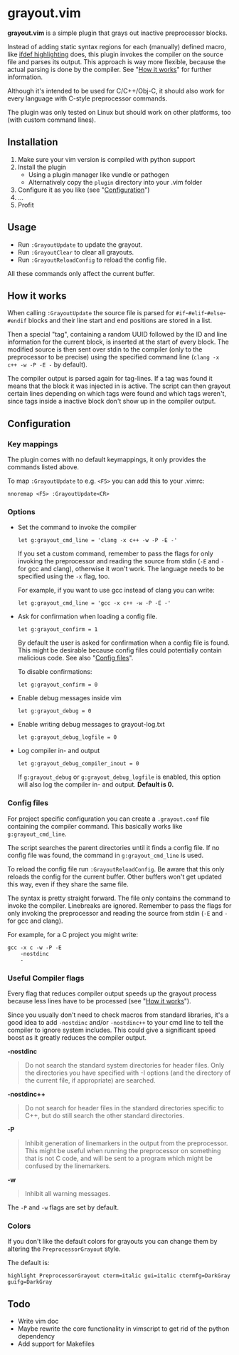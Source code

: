 # grayout.vim

**grayout.vim** is a simple plugin that grays out inactive preprocessor blocks.

Instead of adding static syntax regions for each (manually) defined macro, like [ifdef highlighting](http://www.vim.org/scripts/script.php?script_id=7) does, this plugin invokes the compiler on the source file and parses its output. This approach is way more flexible, because the actual parsing is done by the compiler. See "[How it works](#how-it-works)" for further information.

Although it's intended to be used for C/C++/Obj-C, it should also work for every language with C-style preprocessor commands.

The plugin was only tested on Linux but should work on other platforms, too (with custom command lines).

## Installation

1. Make sure your vim version is compiled with python support
2. Install the plugin
    * Using a plugin manager like vundle or pathogen
    * Alternatively copy the `plugin` directory into your .vim folder
3. Configure it as you like (see "[Configuration](#configuration)")
4. ...
5. Profit


## Usage

* Run `:GrayoutUpdate` to update the grayout.
* Run `:GrayoutClear` to clear all grayouts.
* Run `:GrayoutReloadConfig` to reload the config file.

All these commands only affect the current buffer.

## How it works

When calling `:GrayoutUpdate` the source file is parsed for `#if`-`#elif`-`#else`-`#endif` blocks and their line start and end positions are stored in a list.

Then a special "tag", containing a random UUID followed by the ID and line information for the current block, is inserted at the start of every block. The modified source is then sent over stdin to the compiler (only to the preprocessor to be precise) using the specified command line (`clang -x c++ -w -P -E -` by default).

The compiler output is parsed again for tag-lines. If a tag was found it means that the block it was injected in is active. The script can then grayout certain lines depending on which tags were found and which tags weren't, since tags inside a inactive block don't show up in the compiler output.


## Configuration

### Key mappings

The plugin comes with no default keymappings, it only provides the commands listed above.

To map `:GrayoutUpdate` to e.g. `<F5>` you can add this to your .vimrc:
```vim
nnoremap <F5> :GrayoutUpdate<CR>
```

### Options

* Set the command to invoke the compiler
    ```vim
    let g:grayout_cmd_line = 'clang -x c++ -w -P -E -'
    ```

    If you set a custom command, remember to pass the flags for only invoking the preprocessor and reading the source from stdin (`-E` and `-` for gcc and clang), otherwise it won't work. The language needs to be specified using the `-x` flag, too.

    For example, if you want to use gcc instead of clang you can write:
    ```vim
    let g:grayout_cmd_line = 'gcc -x c++ -w -P -E -'
    ```

* Ask for confirmation when loading a config file.
    ```vim
    let g:grayout_confirm = 1
    ```
    By default the user is asked for confirmation when a config file is found. This might be desirable because config files could potentially contain malicious code. See also "[Config files](#config-files)".

    To disable confirmations:
    ```vim
    let g:grayout_confirm = 0
    ```

* Enable debug messages inside vim
    ```vim
    let g:grayout_debug = 0
    ```

* Enable writing debug messages to grayout-log.txt
    ```vim
    let g:grayout_debug_logfile = 0
    ```

* Log compiler in- and output
    ```vim
    let g:grayout_debug_compiler_inout = 0
    ```
    If `g:grayout_debug` or `g:grayout_debug_logfile` is enabled, this option will also log the compiler in- and output. **Default is 0.**


### Config files

For project specific configuration you can create a `.grayout.conf` file containing the compiler command. This basically works like `g:grayout_cmd_line`.

The script searches the parent directories until it finds a config file. If no config file was found, the command in `g:grayout_cmd_line` is used.

To reload the config file run `:GrayoutReloadConfig`. Be aware that this only reloads the config for the current buffer. Other buffers won't get updated this way, even if they share the same file.

The syntax is pretty straight forward. The file only contains the command to invoke the compiler. Linebreaks are ignored.
Remember to pass the flags for only invoking the preprocessor and reading the source from stdin (`-E` and `-` for gcc and clang).

For example, for a C project you might write:
```
gcc -x c -w -P -E
    -nostdinc
    -
```

### Useful Compiler flags

Every flag that reduces compiler output speeds up the grayout process because less lines have to be processed (see "[How it works](#how-it-works)").

Since you usually don't need to check macros from standard libraries, it's a good idea to add `-nostdinc` and/or `-nostdinc++` to your cmd line to tell the compiler to ignore system includes. This could give a significant speed boost as it greatly reduces the compiler output.

**-nostdinc**
> Do not search the standard system directories for header files. Only the directories you have specified with -I options (and the directory of the current file, if appropriate) are searched.

**-nostdinc++**
> Do not search for header files in the standard directories specific to C++, but do still search the other standard directories.

**-P**
> Inhibit generation of linemarkers in the output from the preprocessor. This might be useful when running the preprocessor on something that is not C code, and will be sent to a program which might be confused by the linemarkers.

**-w**
> Inhibit all warning messages.

The `-P` and `-w` flags are set by default.

### Colors

If you don't like the default colors for grayouts you can change them by altering the `PreprocessorGrayout` style.

The default is:
```vim
highlight PreprocessorGrayout cterm=italic gui=italic ctermfg=DarkGray guifg=DarkGray
```


## Todo

* Write vim doc
* Maybe rewrite the core functionality in vimscript to get rid of the python dependency
* Add support for Makefiles
